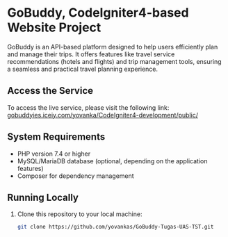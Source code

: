 # GoBuddy, CodeIgniter4-based Website Project

GoBuddy is an API-based platform designed to help users efficiently plan and manage their trips. It offers features like travel service recommendations (hotels and flights) and trip management tools, ensuring a seamless and practical travel planning experience.

## Access the Service  
To access the live service, please visit the following link:  
[gobuddyies.iceiy.com/yovanka/CodeIgniter4-development/public/](http://gobuddyies.iceiy.com/yovanka/CodeIgniter4-development/public/)

## System Requirements  
- PHP version 7.4 or higher  
- MySQL/MariaDB database (optional, depending on the application features)  
- Composer for dependency management  

## Running Locally  
1. Clone this repository to your local machine:  
   ```bash
   git clone https://github.com/yovankas/GoBuddy-Tugas-UAS-TST.git
